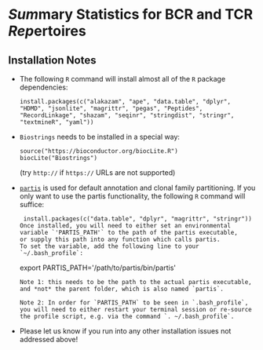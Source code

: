 # *Sum*mary Statistics for BCR and TCR *Rep*ertoires

## Installation Notes
* The following `R` command will install almost all of the `R` package dependencies:
  ```
  install.packages(c("alakazam", "ape", "data.table", "dplyr", "HDMD", "jsonlite", "magrittr", "pegas", "Peptides", "RecordLinkage", "shazam", "seqinr", "stringdist", "stringr", "textmineR", "yaml"))
  ```


* `Biostrings` needs to be installed in a special way:
    ```
    source("https://bioconductor.org/biocLite.R")
    biocLite("Biostrings")
    ```
  (try `http://` if `https://` URLs are not supported)

* [`partis`](https://github.com/psathyrella/partis) is used for default annotation and clonal family partitioning. 
  If you only want to use the partis functionality, the following `R` command will suffice:
  ```
   install.packages(c("data.table", "dplyr", "magrittr", "stringr"))
  Once installed, you will need to either set an environmental variable `'PARTIS_PATH'` to the path of the partis executable,
  or supply this path into any function which calls partis.
  To set the variable, add the following line to your `~/.bash_profile`:
  ```
  export PARTIS_PATH='/path/to/partis/bin/partis'
  ```
  Note 1: this needs to be the path to the actual partis executable, and *not* the parent folder, which is also named `partis`.
  
  Note 2: In order for `PARTIS_PATH` to be seen in `.bash_profile`, you will need to either restart your terminal session or re-source the profile script, e.g. via the command `. ~/.bash_profile`.
  
* Please let us know if you run into any other installation issues not addressed above!
